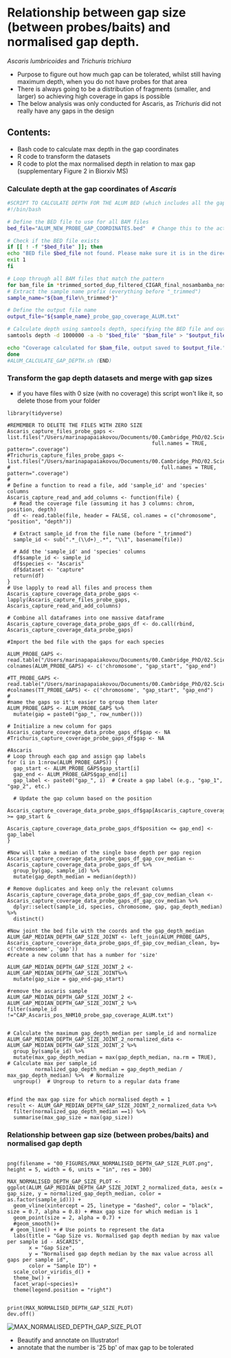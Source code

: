 # Relationship between gap size (between probes/baits) and normalised gap depth.
*Ascaris lumbricoides* and *Trichuris trichiura* 

- Purpose to figure out how much gap can be tolerated, whilst still having maximum depth, when you do not have probes for that area
- There is always going to be a distribution of fragments (smaller, and larger) so achieving high coverage in gaps is possible 
- The below analysis was only conducted for Ascaris, as *Trichuris* did not really have any gaps in the design


## Contents: 

- Bash code to calculate max depth in the gap coordinates
- R code to transform the datasets
- R code to plot the max normalised depth in relation to max gap (supplementary Figure 2 in Biorxiv MS)

### Calculate depth at the gap coordinates of *Ascaris* 

```bash
#SCRIPT TO CALCULATE DEPTH FOR THE ALUM BED (which includes all the gaps that I did not have probes for)
#!/bin/bash

# Define the BED file to use for all BAM files
bed_file="ALUM_NEW_PROBE_GAP_COORDINATES.bed"  # Change this to the actual name of your single BED file

# Check if the BED file exists
if [[ ! -f "$bed_file" ]]; then
echo "BED file $bed_file not found. Please make sure it is in the directory."
exit 1
fi

# Loop through all BAM files that match the pattern
for bam_file in *trimmed_sorted_dup_filtered_CIGAR_final_nosambamba_nosamclip.bam; do
# Extract the sample name prefix (everything before "_trimmed")
sample_name="${bam_file%%_trimmed*}"

# Define the output file name
output_file="${sample_name}_probe_gap_coverage_ALUM.txt"

# Calculate depth using samtools depth, specifying the BED file and output file
samtools depth -d 1000000 -a -b "$bed_file" "$bam_file" > "$output_file"

echo "Coverage calculated for $bam_file, output saved to $output_file."
done
#ALUM_CALCULATE_GAP_DEPTH.sh (END)

```

### Transform the gap depth datasets and merge with gap sizes 
- if you have files with 0 size (with no coverage) this script won't like it, so delete those from your folder
```{r, warning = FALSE, message=FALSE}
library(tidyverse)

#REMEMBER TO DELETE THE FILES WITH ZERO SIZE
Ascaris_capture_files_probe_gaps <- list.files("/Users/marinapapaiakovou/Documents/00.Cambridge_PhD/02.Science/05.Hybridization_probe/05.CAPTURE_DATA/02_TRIMMED_DATA/05_MTDNA_DEPTH_PROBE_GAP_COVERAGE/01_ALUM/", 
                                               full.names = TRUE, pattern=".coverage")
#Trichuris_capture_files_probe_gaps <- list.files("/Users/marinapapaiakovou/Documents/00.Cambridge_PhD/02.Science/05.Hybridization_probe/05.CAPTURE_DATA/02_TRIMMED_DATA/05_MTDNA_DEPTH_PROBE_GAP_COVERAGE/02_TT/",
#                                                 full.names = TRUE, pattern=".coverage")
#
# Define a function to read a file, add 'sample_id' and 'species' columns
Ascaris_capture_read_and_add_columns <- function(file) {
  # Read the coverage file (assuming it has 3 columns: chrom, position, depth)
  df <- read.table(file, header = FALSE, col.names = c("chromosome", "position", "depth"))
  
  # Extract sample_id from the file name (before "_trimmed")
  sample_id <- sub(".*_(\\d+)_.*", "\\1", basename(file))
  
  # Add the 'sample_id' and 'species' columns
  df$sample_id <- sample_id
  df$species <- "Ascaris"
  df$dataset <- "capture"
  return(df)
}  
# Use lapply to read all files and process them
Ascaris_capture_coverage_data_probe_gaps <- lapply(Ascaris_capture_files_probe_gaps, Ascaris_capture_read_and_add_columns)

# Combine all dataframes into one massive dataframe
Ascaris_capture_coverage_data_probe_gaps_df <- do.call(rbind, Ascaris_capture_coverage_data_probe_gaps)

#Import the bed file with the gaps for each species 

ALUM_PROBE_GAPS <- read.table("/Users/marinapapaiakovou/Documents/00.Cambridge_PhD/02.Science/05.Hybridization_probe/00.Targets/ALUM_NEW_PROBE_GAP_COORDINATES.bed")
colnames(ALUM_PROBE_GAPS) <- c('chromosome', "gap_start", "gap_end")

#TT_PROBE_GAPS <- read.table("/Users/marinapapaiakovou/Documents/00.Cambridge_PhD/02.Science/05.Hybridization_probe/00.Targets/TT_PROBE_GAP_COORDINATES.bed")
#colnames(TT_PROBE_GAPS) <- c('chromosome', "gap_start", "gap_end")
#
#name the gaps so it's easier to group them later
ALUM_PROBE_GAPS <- ALUM_PROBE_GAPS %>%
  mutate(gap = paste0("gap_", row_number()))

# Initialize a new column for gaps
Ascaris_capture_coverage_data_probe_gaps_df$gap <- NA
#Trichuris_capture_coverage_probe_gaps_df$gap <- NA

#Ascaris
# Loop through each gap and assign gap labels
for (i in 1:nrow(ALUM_PROBE_GAPS)) {
  gap_start <- ALUM_PROBE_GAPS$gap_start[i]
  gap_end <- ALUM_PROBE_GAPS$gap_end[i]
  gap_label <- paste0("gap_", i)  # Create a gap label (e.g., "gap_1", "gap_2", etc.)
  
  # Update the gap column based on the position
  Ascaris_capture_coverage_data_probe_gaps_df$gap[Ascaris_capture_coverage_data_probe_gaps_df$position >= gap_start & 
                                                    Ascaris_capture_coverage_data_probe_gaps_df$position <= gap_end] <- gap_label
}

#Now will take a median of the single base depth per gap region 
Ascaris_capture_coverage_data_probe_gaps_df_gap_cov_median <- Ascaris_capture_coverage_data_probe_gaps_df %>%
  group_by(gap, sample_id) %>%
  mutate(gap_depth_median = median(depth))

# Remove duplicates and keep only the relevant columns
Ascaris_capture_coverage_data_probe_gaps_df_gap_cov_median_clean <- Ascaris_capture_coverage_data_probe_gaps_df_gap_cov_median %>%
  dplyr::select(sample_id, species, chromosome, gap, gap_depth_median) %>%
  distinct()

#Now joint the bed file with the coords and the gap_depth_median
ALUM_GAP_MEDIAN_DEPTH_GAP_SIZE_JOINT <- left_join(ALUM_PROBE_GAPS, Ascaris_capture_coverage_data_probe_gaps_df_gap_cov_median_clean, by= c('chromosome', 'gap'))
#create a new column that has a number for 'size' 

ALUM_GAP_MEDIAN_DEPTH_GAP_SIZE_JOINT_2 <- ALUM_GAP_MEDIAN_DEPTH_GAP_SIZE_JOINT%>%
  mutate(gap_size = gap_end-gap_start)

#remove the ascaris sample
ALUM_GAP_MEDIAN_DEPTH_GAP_SIZE_JOINT_2 <- ALUM_GAP_MEDIAN_DEPTH_GAP_SIZE_JOINT_2 %>%
filter(sample_id !="CAP_Ascaris_pos_NHM10_probe_gap_coverage_ALUM.txt")


# Calculate the maximum gap_depth_median per sample_id and normalize
ALUM_GAP_MEDIAN_DEPTH_GAP_SIZE_JOINT_2_normalized_data <- ALUM_GAP_MEDIAN_DEPTH_GAP_SIZE_JOINT_2 %>%
  group_by(sample_id) %>%
  mutate(max_gap_depth_median = max(gap_depth_median, na.rm = TRUE),  # Calculate max per sample_id
         normalized_gap_depth_median = gap_depth_median / max_gap_depth_median) %>%  # Normalize
  ungroup()  # Ungroup to return to a regular data frame


#find the max gap size for which normalised depth = 1
result <- ALUM_GAP_MEDIAN_DEPTH_GAP_SIZE_JOINT_2_normalized_data %>%
  filter(normalized_gap_depth_median ==1) %>%
  summarise(max_gap_size = max(gap_size))

```

### Relationship between gap size (between probes/baits) and normalised gap depth

```{r MAX_NORMALISED_DEPTH_GAP_SIZE_PLOT, warning=FALSE,message= FALSE, fig.path='./00_FIGURES/'}

png(filename = "00_FIGURES/MAX_NORMALISED_DEPTH_GAP_SIZE_PLOT.png", height = 5, width = 6, units = "in", res = 300)

MAX_NORMALISED_DEPTH_GAP_SIZE_PLOT <- ggplot(ALUM_GAP_MEDIAN_DEPTH_GAP_SIZE_JOINT_2_normalized_data, aes(x = gap_size, y = normalized_gap_depth_median, color = as.factor(sample_id))) +
  geom_vline(xintercept = 25, linetype = "dashed", color = "black", size = 0.7, alpha = 0.8) + #max gap size for which median is 1 
  geom_point(size = 2, alpha = 0.7) +
  #geom_smooth()+
 # geom_line() + # Use points to represent the data
  labs(title = "Gap Size vs. Normalised gap depth median by max value per sample id - ASCARIS",
       x = "Gap Size",
       y = "Normalised gap depth median by the max value across all gaps per sample id",
       color = "Sample ID") +
  scale_color_viridis_d() + 
  theme_bw() +
  facet_wrap(~species)+
  theme(legend.position = "right") 


print(MAX_NORMALISED_DEPTH_GAP_SIZE_PLOT)
dev.off()
```
![MAX_NORMALISED_DEPTH_GAP_SIZE_PLOT](00_FIGURES/MAX_NORMALISED_DEPTH_GAP_SIZE_PLOT.png)

- Beautify and annotate on Illustrator! 
- annotate that the number is '25 bp' of max gap to be tolerated

